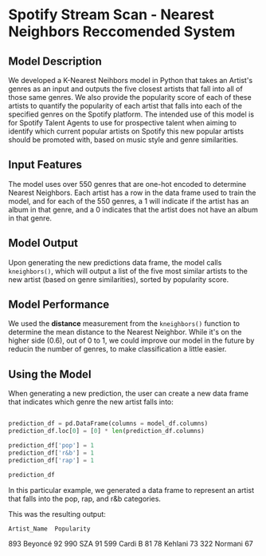 # Spotify Stream Scan - Nearest Neighbors Reccomended System

## Model Description

We developed a K-Nearest Neihbors model in Python that takes an Artist's genres as an input and outputs the five closest artists that fall into all of those same genres. We also provide the popularity score of each of these artists to quantify the popularity of each artist that falls into each of the specified genres on the Spotify platform. The intended use of this model is for Spotify Talent Agents to use for prospective talent when aiming to identify which current popular artists on Spotify this new popular artists should be promoted with, based on music style and genre similarities.

## Input Features

The model uses over 550 genres that are one-hot encoded to determine Nearest Neighbors. Each artist has a row in the data frame used to train the model, and for each of the 550 genres, a 1 will indicate if the artist has an album in that genre, and a 0 indicates that the artist does not have an album in that genre.

## Model Output

Upon generating the new predictions data frame, the model calls `kneighbors()`, which will output a list of the five most similar artists to the new artist (based on genre similarities), sorted by popularity score.

## Model Performance

We used the **distance** measurement from the `kneighbors()` function to determine the mean distance to the Nearest Neighbor. While it's on the higher side (0.6), out of 0 to 1, we could improve our model in the future by reducin the number of genres, to make classification a little easier.

## Using the Model

When generating a new prediction, the user can create a new data frame that indicates which genre the new artist falls into:

```python

prediction_df = pd.DataFrame(columns = model_df.columns)
prediction_df.loc[0] = [0] * len(prediction_df.columns)

prediction_df['pop'] = 1
prediction_df['r&b'] = 1
prediction_df['rap'] = 1

prediction_df

```

In this particular example, we generated a data frame to represent an artist that falls into the pop, rap, and r&b categories.

This was the resulting output:

    Artist_Name  Popularity
893     Beyoncé          92
990         SZA          91
599     Cardi B          81
78      Kehlani          73
322     Normani          67